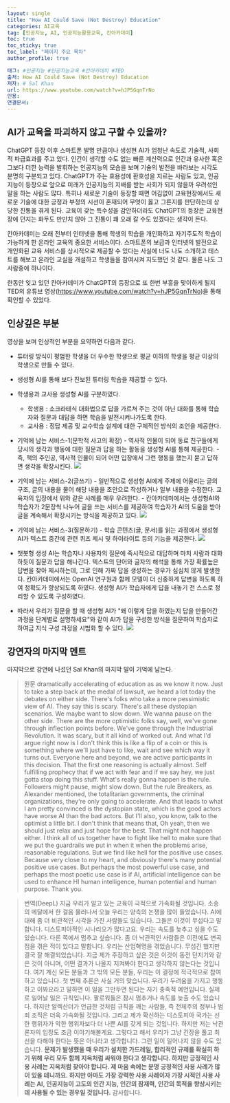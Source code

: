 ```yaml
---
layout: single
title: "How AI Could Save (Not Destroy) Education"
categories: AI교육
tag: [인공지능, AI, 인공지능활용교육, 칸아카데미]
toc: true
toc_sticky: true
toc_label: "페이지 주요 목차"
author_profile: true

태그: #인공지능 #인공지능교육 #칸아카데미 #TED
출처: How AI Could Save (Not Destroy) Education
저자: # Sal Khan
url: https://www.youtube.com/watch?v=hJP5GqnTrNo
인용:
연결문서:
---
```


## AI가 교육을 파괴하지 않고 구할 수 있을까?

ChatGPT 등장 이후 스마트폰 발명 만큼이나 생성현 AI가 엄청난 속도로 기술적, 사회적 파급효과를 주고 있다. 인간이 생각할 수도 없는 빠른 계산력으로 인간과 유사한 혹은 그보다 더한 능력을 발휘하는 인공지능의 모습을 보며 기술의 발전을 바라보는 시각도 분명히 구분되고 있다. ChatGPT가 주는 효용성에 환호성을 지르는 사람도 있고, 인공지능이 등장으로 앞으로 미래가 인공지능의 지배를 받는 사회가 되지 않을까 우려섞인 말을 하는 사람도 많다. 특히나 새로운 기술이 등장할 때면 어김없이 교육현장에서도 새로운 기술에 대한 긍정과 부정의 시선이 혼재되어 무엇이 옳고 그른지를 판단하는데 상당한 진통을 겪게 된다. 교육이 갖는 특수성을 감안하더라도 ChatGPT의 등장은 교육현장에 던지는 화두도 만만치 않아 그 진통이 꽤 오래 갈 수도 있겠다는 생각이 든다.

칸아카데미는 오래 전부터 인터넷을 통해 학생의 학습을 개인화하고 자기주도적 학습이 가능하게 한 온라인 교육의 중요한 서비스이다. 스마트폰의 보급과 인터넷의 발전으로 개인화된 교육 서비스를 상시적으로 제공할 수 있다는 사실에 너도 나도 소개하고 테스트를 해보고 온라인 교실을 개설하고 학생들을 참여시켜 지도했던 것 같다. 물론 나도 그 사람중에 하나이다.

한동안 잊고 있던 칸아카데미가 ChatGPT의 등장으로 또 한번 부흥을 맞이하게 될지 TED의 유튜브 영상(https://www.youtube.com/watch?v=hJP5GqnTrNo)을 통해 확인할 수 있었다.

## 인상깊은 부분

영상을 보며 인상적인 부분을 요약하면 다음과 같다.

- 튜터링 방식이 평범한 학생을 더 우수한 학생으로 평균 이하의 학생을 평균 이상의 학생으로 만들 수 있다.
- 생성형 AI를 통해 보다 진보된 튜터링 학습을 제공할 수 있다.
- 학생용과 교사용 생성형 AI를 구분하였다.
  - 학생용 : 소크라테식 대화법으로 답을 가르쳐 주는 것이 아닌 대화를 통해 학습자와 질문과 대답을 하면 학습을 발전시켜나가도록 한다.
  - 교사용 : 정답 제공 및 교수학습 설계에 대한 구체적인 방식의 조언을 제공한다.
- 기억에 남는 서비스-1(문학적 사고의 확장) - 역사적 인물이 되어 동료 친구들에게 당시의 생각과 행동에 대한 질문과 답을 하는 활동을 생성형 AI를 통해 제공한다. - 즉, 책의 주인공, 역사적 인물이 되어 어떤 입장에서 그런 행동을 했는지 묻고 답하면 생각을 확장시킨다.
  ![](https://cdn-std.droplr.net/files/acc_602408/JKL8FU)

- 기억에 남는 서비스-2(글쓰기) - 일반적으로 생성형 AI에게 주제에 어울리는 글의 구조, 글의 내용을 물어 해당 내용을 초안으로 작성하거나 일부 내용을 수정한다. 교육자의 입장에서 위와 같은 사례를 매우 우려한다. - 칸아카데미에서는 생성형AI와 학습자가 2문장씩 나누어 글을 쓰는 서비스를 제공하여 학습자가 AI의 도움을 받아 글을 계속해서 확장시키는 방식을 제공하고 있다.
  ![](https://cdn-std.droplr.net/files/acc_602408/Wh9OU1)

- 기억에 남는 서비스-3(질문하기) - 학습 콘텐츠(글, 문서)를 읽는 과정에서 생성형 AI가 텍스트 중간에 관련 퀴즈 제시 및 하이라이트 등의 기능을 제공한다.
  ![](https://cdn-std.droplr.net/files/acc_602408/xLHuzn)

- 챗봇형 생성 AI는 학습자나 사용자의 질문에 즉시적으로 대답하며 마치 사람과 대화하듯이 질문과 답을 해나간다. 텍스트의 단어와 글자의 해석을 통해 가장 확률높은 답변을 찾아 제시하는데, 그로 인해 가짜 답을 생성하는 경우가 심심치 않게 발생한다. 칸아카데미에서는 OpenAI 연구원과 함께 모델이 더 신중하게 답변을 하도록 하여 정확도가 향상되도록 하였다. 생성형 AI가 학습자에게 답을 내놓기 전 스스로 정리할 수 있도록 구성하였다.
- 따라서 우리가 질문을 할 때 생성형 AI가 "왜 이렇게 답을 하였는지 답을 만들어간 과정을 단계별로 설명하세요"와 같이 AI가 답을 구성한 방식을 질문하여 학습자로 하여금 지식 구성 과정을 시범화 할 수 있다.
  ![](https://cdn-std.droplr.net/files/acc_602408/VdvXpW)

## 강연자의 마지막 멘트

마지막으로 강연에 나섰던 Sal Khan의 마지막 말이 기억에 남는다.

> 원문
> dramatically accelerating of education as as we know it now. Just to take a step back at the medal of lawsuit, we heard a lot today the debates on either side. There's folks who take a more pessimistic view of AI. They say this is scary. There's all these dystopian scenarios. We maybe want to slow down. We wanna pause on the other side. There are the more optimistic folks say, well, we've gone through inflection points before. We've gone through the Industrial Revolution. It was scary, but it all kind of worked out. And what I'd argue right now is I don't think this is like a flip of a coin or this is something where we'll just have to like, wait and see which way it turns out. Everyone here and beyond, we are active participants in this decision. That the first one reasoning is actually almost. Self fulfilling prophecy that if we act with fear and if we say hey, we just gotta stop doing this stuff. What's really gonna happen is the rule. Followers might pause, might slow down. But the rule Breakers, as Alexander mentioned, the totalitarian governments, the criminal organizations, they're only going to accelerate. And that leads to what I am pretty convinced is the dystopian state, which is the good actors have worse AI than the bad actors. But I'll also, you know, talk to the optimist a little bit. I don't think that means that, Oh yeah, then we should just relax and just hope for the best. That might not happen either. I think all of us together have to fight like hell to make sure that we put the guardrails we put in when it when the problems arise, reasonable regulations. But we find like hell for the positive use cases. Because very close to my heart, and obviously there's many potential positive use cases. But perhaps the most powerful use case, and perhaps the most poetic use case is if AI, artificial intelligence can be used to enhance HI human intelligence, human potential and human purpose. Thank you.

> 번역(DeepL)
> 지금 우리가 알고 있는 교육이 극적으로 가속화될 것입니다. 소송의 메달에서 한 걸음 물러나서 오늘 우리는 양측의 논쟁을 많이 들었습니다. AI에 대해 좀 더 비관적인 시각을 가진 사람들도 있습니다. 그들은 이것이 무섭다고 말합니다. 디스토피아적인 시나리오가 많다고요. 우리는 속도를 늦추고 싶을 수도 있습니다. 다른 쪽에서 멈추고 싶습니다. 좀 더 낙관적인 사람들은 이전에도 변곡점을 겪은 적이 있다고 말합니다. 우리는 산업혁명을 겪었습니다. 무섭긴 했지만 결국 잘 해결되었습니다. 지금 제가 주장하고 싶은 것은 이것이 동전 던지기와 같은 것이 아니며, 어떤 결과가 나올지 지켜봐야 한다고 생각하지 않는다는 것입니다. 여기 계신 모든 분들과 그 밖의 모든 분들, 우리는 이 결정에 적극적으로 참여하고 있습니다. 첫 번째 추론은 사실 거의 맞습니다. 우리가 두려움을 가지고 행동하고 이봐요라고 말하면 이 일을 그만두면 된다는 자기 충족적 예언입니다. 실제로 일어날 일은 규칙입니다. 팔로워들은 잠시 멈추거나 속도를 늦출 수도 있습니다. 하지만 알렉산더가 언급한 것처럼 규칙을 깨는 사람들, 즉 전체주의 정부나 범죄 조직은 더욱 가속화될 것입니다. 그리고 제가 확신하는 디스토피아 국가는 선한 행위자가 악한 행위자보다 더 나쁜 AI를 갖게 되는 것입니다. 하지만 저는 낙관론자의 입장도 조금 이야기해볼게요. 그렇다고 해서 우리가 그냥 긴장을 풀고 최선을 다해야 한다는 뜻은 아니라고 생각합니다. 그런 일이 일어나지 않을 수도 있습니다. **문제가 발생했을 때 우리가 설치한 가드레일, 합리적인 규제를 확실히 하기 위해 우리 모두 함께 지옥처럼 싸워야 한다고 생각합니다. 하지만 긍정적인 사용 사례는 지옥처럼 찾아야 합니다. 제 마음 속에는 분명 긍정적인 사용 사례가 많이 있을 테니까요. 하지만 아마도 가장 강력한 사용 사례이자 가장 시적인 사용 사례는 AI, 인공지능이 고도의 인간 지능, 인간의 잠재력, 인간의 목적을 향상시키는 데 사용될 수 있는 경우일 것입니다.** 감사합니다.
